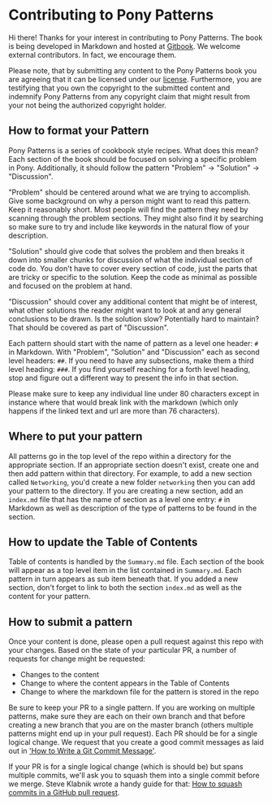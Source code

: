 # Contributing to Pony Patterns

Hi there! Thanks for your interest in contributing to Pony Patterns. The book is
being developed in Markdown and hosted at 
[Gitbook](https://www.gitbook.com/book/ponylang/pony-patterns/details). We
welcome external contributors. In fact, we encourage them.

Please note, that by submitting any content to the Pony Patterns book you are
agreeing that it can be licensed under our [license](LICENSE.md). Furthermore,
you are testifying that you own the copyright to the submitted content and
indemnify Pony Patterns from any copyright claim that might result from your not
being the authorized copyright holder.

## How to format your Pattern

Pony Patterns is a series of cookbook style recipes. What does this mean? Each
section of the book should be focused on solving a specific problem in Pony.
Additionally, it should follow the pattern "Problem" -> "Solution" ->
"Discussion". 

"Problem" should be centered around what we are trying to accomplish. Give some
background on why a person might want to read this pattern. Keep it reasonably
short. Most people will find the pattern they need by scanning through the
problem sections. They might also find it by searching so make sure to try and
include like keywords in the natural flow of your description.

"Solution" should give code that solves the problem and then breaks it down into
smaller chunks for discussion of what the individual section of code do. You
don't have to cover every section of code, just the parts that are tricky or
specific to the solution. Keep the code as minimal as possible and focused on
the problem at hand.

"Discussion" should cover any additional content that might be of interest, what
other solutions the reader might want to look at and any general conclusions to
be drawn. Is the solution slow? Potentially hard to maintain? That should be
covered as part of "Discussion".

Each pattern should start with the name of pattern as a level one header: `#` in
Markdown. With "Problem", "Solution" and "Discussion" each as second level
headers: `##`. If you need to have any subsections, make them a third level
heading: `###`. If you find yourself reaching for a forth level heading, stop
and figure out a different way to present the info in that section.

Please make sure to keep any individual line under 80 characters except in
instance where that would break link with the markdown (which only happens if
the linked text and url are more than 76 characters).

## Where to put your pattern

All patterns go in the top level of the repo within a directory for
the appropriate section. If an appropriate section doesn't exist, create one and
then add pattern within that directory. For example, to add a new section called
`Networking`, you'd create a new folder `networking` then you can add your
pattern to the directory. If you are creating a new section, add an `index.md`
file that has the name of section as a level one entry: `#` in Markdown as well
as description of the type of patterns to be found in the section.

## How to update the Table of Contents

Table of contents is handled by the `Summary.md` file. Each section of the book
will appear as a top level item in the list contained in `Summary.md`. Each
pattern in turn appears as sub item beneath that. If you added a new section,
don't forget to link to both the section `index.md` as well as the content for
your pattern.

## How to submit a pattern

Once your content is done, please open a pull request against this repo with
your changes. Based on the state of your particular PR, a number of requests for
change might be requested:

* Changes to the content
* Change to where the content appears in the Table of Contents
* Change to where the markdown file for the pattern is stored in the repo

Be sure to keep your PR to a single pattern. If you are working on multiple
patterns, make sure they are each on their own branch and that before creating a
new branch that you are on the master branch (others multiple patterns might
end up in your pull request). Each PR should be for a single logical change. We
request that you create a good commit messages as laid out in 
['How to Write a Git Commit Message'](http://chris.beams.io/posts/git-commit/).

If your PR is for a single logical change (which is should be) but spans
multiple commits, we'll ask you to squash them into a single commit before we
merge. Steve Klabnik wrote a handy guide for that: 
[How to squash commits in a GitHub pull request](http://blog.steveklabnik.com/posts/2012-11-08-how-to-squash-commits-in-a-github-pull-request).


